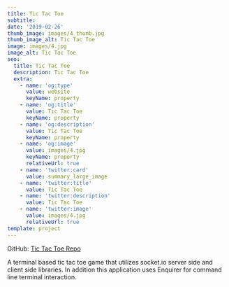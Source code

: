 ```yaml
---
title: Tic Tac Toe
subtitle: 
date: '2019-02-26'
thumb_image: images/4_thumb.jpg
thumb_image_alt: Tic Tac Toe
image: images/4.jpg
image_alt: Tic Tac Toe
seo:
  title: Tic Tac Toe
  description: Tic Tac Toe
  extra:
    - name: 'og:type'
      value: website
      keyName: property
    - name: 'og:title'
      value: Tic Tac Toe
      keyName: property
    - name: 'og:description'
      value: Tic Tac Toe
      keyName: property
    - name: 'og:image'
      value: images/4.jpg
      keyName: property
      relativeUrl: true
    - name: 'twitter:card'
      value: summary_large_image
    - name: 'twitter:title'
      value: Tic Tac Toe
    - name: 'twitter:description'
      value: Tic Tac Toe
    - name: 'twitter:image'
      value: images/4.jpg
      relativeUrl: true
template: project
---
```


GitHub: <a href="https://github.com/nickmagruder/tic-tac-toe" target="_blank">Tic Tac Toe Repo</a>

A terminal based tic tac toe game that utilizes socket.io server side and client side libraries. In addition this application uses Enquirer for command line terminal interaction.